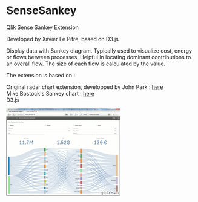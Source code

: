 # SenseSankey
Qlik Sense Sankey Extension

Developed by Xavier Le Pitre, based on D3.js

Display data with Sankey diagram.
Typically used to visualize cost, energy or flows between processes. Helpful in locating dominant contributions to an overall flow. 
The size of each flow is calculated by the value.

The extension is based on :

Original radar chart extension, developped by John Park : <a href="http://branch.qlik.com/#/project/56728f52d1e497241ae697c5">here</a><br>
Mike Bostock's Sankey chart : <a href="http://bost.ocks.org/mike/sankey">here</a><br>
D3.js

![alt tag](images/6b475999-e926-1624-7d48-19d4bff36458.gif)
